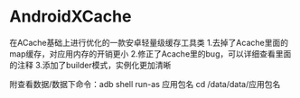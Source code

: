# AndroidXCache
在ACache基础上进行优化的一款安卓轻量级缓存工具类
1.去掉了Acache里面的map缓存，对应用内存的开销更小
2.修正了Acache里的bug，可以详细查看里面的注释
3.添加了builder模式，实例化更加清晰



附查看数据/数据下命令：adb shell
run-as 应用包名
cd /data/data/应用包名
